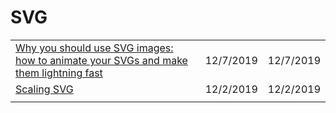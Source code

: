 # SVG

|  |  |  |
| :--- | :--- | :--- |
| [Why you should use SVG images: how to animate your SVGs and make them lightning fast](https://www.freecodecamp.org/news/a-fresh-perspective-at-why-when-and-how-to-use-svg/) | 12/7/2019 | 12/7/2019 |
| [Scaling SVG](https://wattenberger.com/guide/scaling-svg) | 12/2/2019 | 12/2/2019 |
|  |  |  |


